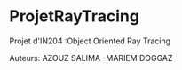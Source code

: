 # ProjetRayTracing
Projet d'IN204 :Object Oriented Ray Tracing

Auteurs: AZOUZ SALIMA -MARIEM DOGGAZ

